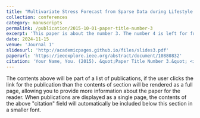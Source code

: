 ```yaml
---
title: "Multivariate Stress Forecast from Sparse Data during Lifestyle Interventions"
collection: conferences
category: manuscripts
permalink: /publication/2015-10-01-paper-title-number-3
excerpt: 'This paper is about the number 3. The number 4 is left for future work.'
date: 2024-11-15
venue: 'Journal 1'
slidesurl: 'http://academicpages.github.io/files/slides3.pdf'
paperurl: 'https://ieeexplore.ieee.org/abstract/document/10880832'
citation: 'Your Name, You. (2015). &quot;Paper Title Number 3.&quot; <i>Journal 1</i>. 1(3).'
---
```


The contents above will be part of a list of publications, if the user clicks the link for the publication than the contents of section will be rendered as a full page, allowing you to provide more information about the paper for the reader. When publications are displayed as a single page, the contents of the above "citation" field will automatically be included below this section in a smaller font.